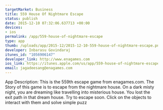 ```yaml
--- 
targetMarket: Business
title: 559 House Of Nightmare Escape
status: publish
date: 2015-12-10 07:32:06.637713 +00:00
devices: 
- ios
permalink: /app/559-house-of-nightmare-escape
type: app
thumb: /uploads/app/2015-12/2015-12-10-559-house-of-nightmare-escape.png
developer: Inbarasu Govindaraj
itunes_id: "1056906147"
developer_link: http://www.enagames.com
ios_link: https://itunes.apple.com/us/app/559-house-of-nightmare-escape/id1056906147?mt=8
email: jagadeesang@enagames.com
---
```


App Description:
         This is the 559th escape game from enagames.com. The Story of this game is to escape from the nightmare house. On a dark misty night, you are dreaming like travelling into misterious house. You lost the exit path in that dream house. Try to escape soon. Click on the objects to interact with them and solve simple puzz
